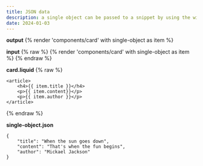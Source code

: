 ```yaml
---
title: JSON data
description: a single object can be passed to a snippet by using the with...as syntax.
date: 2024-01-03
---
```

**output**
{% render 'components/card' with single-object as item %}

**input**
{% raw %}
{% render 'components/card' with single-object as item %}
{% endraw %}

**card.liquid**
{% raw %}
```
<article>
    <h4>{{ item.title }}</h4>
    <p>{{ item.content}}</p>
    <p>{{ item.author }}</p>
</article>
```
{% endraw %}

**single-object.json**
```
{
    "title": "When the sun goes down",
    "content": "That's when the fun begins",
    "author": "Mickael Jackson"
}
```